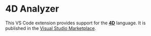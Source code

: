 # 4D Analyzer

This VS Code extension provides support for the **[4D](https://www.4d.com/)** language.
It is published in the [Visual Studio Marketplace](https://marketplace.visualstudio.com/items?itemName=4D.4d-analyzer).
